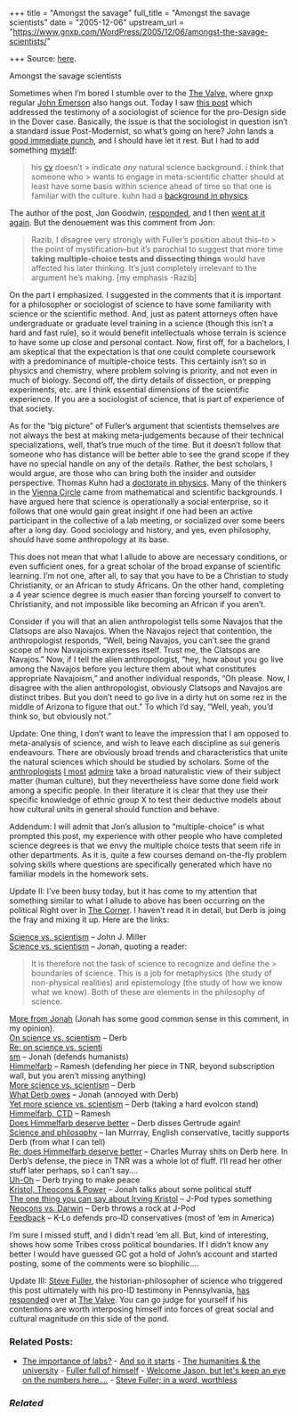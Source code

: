 +++
title = "Amongst the savage"
full_title = "Amongst the savage scientists"
date = "2005-12-06"
upstream_url = "https://www.gnxp.com/WordPress/2005/12/06/amongst-the-savage-scientists/"

+++
Source: [here](https://www.gnxp.com/WordPress/2005/12/06/amongst-the-savage-scientists/).

Amongst the savage scientists

Sometimes when I’m bored I stumble over to the [The Valve](http://www.thevalve.org/go/valve/index/), where gnxp regular [John Emerson](http://idiocentrism.com/) also hangs out. Today I saw [this post](http://www.thevalve.org/go/valve/article/fullers_dover_testimony/) which addressed the testimony of a sociologist of science for the pro-Design side in the Dover case. Basically, the issue is that the sociologist in question isn’t a standard issue Post-Modernist, so what’s going on here? John lands a [good immediate punch](http://www.thevalve.org/go/valve/article/fullers_dover_testimony/#5737), and I should have let it rest. But I had to add something [myself](http://www.thevalve.org/go/valve/article/fullers_dover_testimony/#5763):

> his [cv](http://www.warwick.ac.uk/%7Esysdt/cv.html#a:) doesn’t > indicate *any* natural science background. i think that someone who > wants to engage in meta-scientific chatter should at least have some basis within science ahead of time so that one is familiar with the culture. kuhn had a [background in physics](https://en.wikipedia.org/wiki/Thomas_Samuel_Kuhn).

The author of the post, Jon Goodwin, [responded](http://www.thevalve.org/go/valve/article/fullers_dover_testimony/#5765), and I then [went at it again](http://www.thevalve.org/go/valve/article/fullers_dover_testimony/#5766). But the denouement was this comment from Jon:

> Razib, I disagree very strongly with Fuller’s position about this–to > the point of mystification–but it’s parochial to suggest that more time **taking multiple-choice tests and dissecting things** would have affected his later thinking. It’s just completely irrelevant to the argument he’s making. \[my emphasis -Razib\]

On the part I emphasized. I suggested in the comments that it is important for a philosopher or sociologist of science to have some familiarity with science or the scientific method. And, just as patent attorneys often have undergraduate or graduate level training in a science (though this isn’t a hard and fast rule), so it would benefit intellectuals whose terrain is science to have some up close and personal contact. Now, first off, for a bachelors, I am skeptical that the expectation is that one could complete coursework with a predominance of multiple-choice tests. This certainly isn’t so in physics and chemistry, where problem solving is priority, and not even in much of biology. Second off, the dirty details of dissection, or prepping experiments, etc. are I think essential dimensions of the scientific experience. If you are a sociologist of science, that is part of experience of that society.

As for the “big picture” of Fuller’s argument that scientists themselves are not always the best at making meta-judgements because of their technical specializations, well, that’s true much of the time. But it doesn’t follow that someone who has distance will be better able to see the grand scope if they have no special handle on any of the details. Rather, the best scholars, I would argue, are those who can bring both the insider and outsider perspective. Thomas Kuhn had a [doctorate in physics](http://www.anova.org/bio/kuhn.html). Many of the thinkers in the [Vienna Circle](http://www.iep.utm.edu/v/viennaci.htm) came from mathematical and scientific backgrounds. I have argued here that science is operationally a social enterprise, so it follows that one would gain great insight if one had been an active participant in the collective of a lab meeting, or socialized over some beers after a long day. Good sociology and history, and yes, even philosophy, should have some anthropology at its base.

This does not mean that what I allude to above are necessary conditions, or even sufficient ones, for a great scholar of the broad expanse of scientific learning. I’m not one, after all, to say that you have to be a Christian to study Christianity, or an African to study Africans. On the other hand, completing a 4 year science degree is much easier than forcing yourself to convert to Christianity, and not impossible like becoming an African if you aren’t.

Consider if you will that an alien anthropologist tells some Navajos that the Clatsops are also Navajos. When the Navajos reject that contention, the anthropologist responds, “Well, being Navajos, you can’t see the grand scope of how Navajoism expresses itself. Trust me, the Clatsops are Navajos.” Now, if I tell the alien anthropologist, “hey, how about you go live among the Navajos before you lecture them about what constitutes appropriate Navajoism,” and another individual responds, “Oh please. Now, I disagree with the alien anthropologist, obviously Clatsops and Navajos are distinct tribes. But you don’t need to go live in a dirty hut on some rez in the middle of Arizona to figure that out.” To which I’d say, “Well, yeah, you’d think so, but obviously not.”

Update: One thing, I don’t want to leave the impression that I am opposed to meta-analysis of science, and wish to leave each discipline as sui generis endeavours. There are obviously broad trends and characteristics that unite the natural sciences which should be studied by scholars. Some of the [anthroplogists](http://www.dan.sperber.com/) [I most](http://jeannicod.ccsd.cnrs.fr/perl/searchfr?LANG=en&submit=Search&_order=order1&authors=atran) [admire](http://artsci.wustl.edu/%7Epboyer/PBoyerHomeSite/page3.html) take a broad naturalistic view of their subject matter (human culture), but they nevertheless have some done field work among a specific people. In their literature it is clear that they use their specific knowledge of ethnic group X to test their deductive models about how cultural units in general should function and behave.

Addendum: I will admit that Jon’s allusion to “multiple-choice” is what prompted this post, my experience with other people who have completed science degrees is that we envy the multiple choice tests that seem rife in other departments. As it is, quite a few courses demand on-the-fly problem solving skills where questions are specifically generated which have no familiar models in the homework sets.

Update II: I’ve been busy today, but it has come to my attention that something similar to what I allude to above has been occurring on the political Right over in [The Corner](http://corner.nationalreview.com/). I haven’t read it in detail, but Derb is joing the fray and mixing it up. Here are the links:

[Science vs. scientism](http://corner.nationalreview.com/05_12_04_corner-archive.asp#083863) – John J. Miller  
[Science vs. scientism](http://corner.nationalreview.com/05_12_04_corner-archive.asp#083871) – Jonah, quoting a reader:

> It is therefore not the task of science to recognize and define the > boundaries of science. This is a job for metaphysics (the study of non-physical realities) and epistemology (the study of how we know what we know). Both of these are elements in the philosophy of science.

[More from Jonah](http://corner.nationalreview.com/05_12_04_corner-archive.asp#083872) (Jonah has some good common sense in this comment, in my opinion).  
[On science vs. scientism](http://corner.nationalreview.com/05_12_04_corner-archive.asp#083874) – Derb  
[Re: on science vs. scienti  
sm](http://corner.nationalreview.com/05_12_04_corner-archive.asp#083880) – Jonah (defends humanists)  
[Himmelfarb](http://corner.nationalreview.com/05_12_04_corner-archive.asp#083881) – Ramesh (defending her piece in TNR, beyond subscription wall, but you aren’t missing anything)  
[More science vs. scientism](http://corner.nationalreview.com/05_12_04_corner-archive.asp#083882) – Derb  
[What Derb owes](http://corner.nationalreview.com/05_12_04_corner-archive.asp#083884) – Jonah (annoyed with Derb)  
[Yet more science vs. scientism](http://corner.nationalreview.com/05_12_04_corner-archive.asp#083886) – Derb (taking a hard evolcon stand)  
[Himmelfarb, CTD](http://corner.nationalreview.com/05_12_04_corner-archive.asp#083919) – Ramesh  
[Does Himmelfarb deserve better](http://corner.nationalreview.com/05_12_04_corner-archive.asp#083924) – Derb disses Gertrude again!  
[Science and philosophy](http://corner.nationalreview.com/05_12_04_corner-archive.asp#083927) – Ian Murrray, English conservative, tacitly supports Derb (from what I can tell)  
[Re: does Himmelfarb deserve better](http://corner.nationalreview.com/05_12_04_corner-archive.asp#083943) – Charles Murray shits on Derb here. In Derb’s defense, the piece in TNR was a whole lot of fluff. I’ll read her other stuff later perhaps, so I can’t say….  
[Uh-Oh](http://corner.nationalreview.com/05_12_04_corner-archive.asp#083946) – Derb trying to make peace  
[Kristol, Theocons & Power](http://corner.nationalreview.com/05_12_04_corner-archive.asp#083961) – Jonah talks about some political stuff  
[The one thing you can say about Irving Kristol](http://corner.nationalreview.com/05_12_04_corner-archive.asp#083983) – J-Pod types something  
[Neocons vs. Darwin](http://corner.nationalreview.com/05_12_04_corner-archive.asp#083987) – Derb throws a rock at J-Pod  
[Feedback](http://corner.nationalreview.com/05_12_04_corner-archive.asp#083988) – K-Lo defends pro-ID conservatives (most of ’em in America)

I’m sure I missed stuff, and I didn’t read ’em all. But, kind of interesting, shows how some Tribes cross political boundaries. If I didn’t know any better I would have guessed GC got a hold of John’s account and started posting, some of the comments were so biophilic….

Update III: [Steve Fuller](http://www.warwick.ac.uk/%7Esysdt/Index.html), the historian-philosopher of science who triggered this post ultimately with his pro-ID testimony in Pennsylvania, [has responded](http://www.thevalve.org/go/valve/article/fullers_dover_testimony/#5805) over at [The Valve](http://www.thevalve.org). You can go judge for yourself if his contentions are worth interposing himself into forces of great social and cultural magnitude on this side of the pond.

### Related Posts:

- [The importance of
  labs?](https://www.gnxp.com/WordPress/2007/03/29/the-importance-of-labs/) - [And so it
  starts](https://www.gnxp.com/WordPress/2007/08/24/and-so-it-starts/) - [The humanities & the
  university](https://www.gnxp.com/WordPress/2005/12/19/the-humanities-the-university/) - [Fuller full of
  himself](https://www.gnxp.com/WordPress/2006/01/31/fuller-full-of-himself/) - [Welcome Jason, but let's keep an eye on the numbers
  here....](https://www.gnxp.com/WordPress/2006/05/14/welcome-jason-but-lets-keep-an-eye-on-the-numbers-here/) - [Steve Fuller; in a word,
  worthless](https://www.gnxp.com/WordPress/2008/08/12/steve-fuller-in-a-word-worthless/)

### *Related*

[](https://www.addtoany.com/add_to/facebook?linkurl=https%3A%2F%2Fwww.gnxp.com%2FWordPress%2F2005%2F12%2F06%2Famongst-the-savage-scientists%2F&linkname=Amongst%20the%20savage%20scientists "Facebook")[](https://www.addtoany.com/add_to/twitter?linkurl=https%3A%2F%2Fwww.gnxp.com%2FWordPress%2F2005%2F12%2F06%2Famongst-the-savage-scientists%2F&linkname=Amongst%20the%20savage%20scientists "Twitter")[](https://www.addtoany.com/add_to/email?linkurl=https%3A%2F%2Fwww.gnxp.com%2FWordPress%2F2005%2F12%2F06%2Famongst-the-savage-scientists%2F&linkname=Amongst%20the%20savage%20scientists "Email")[](https://www.addtoany.com/share)
